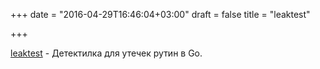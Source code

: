 +++
date = "2016-04-29T16:46:04+03:00"
draft = false
title = "leaktest"

+++

<p><a href="https://github.com/fortytw2/leaktest">leaktest</a>&nbsp;- Детектилка для утечек рутин в&nbsp;Go.</p>

